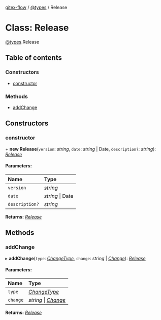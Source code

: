 [gitex-flow](../README.md) / [@types](../modules/_types.md) / Release

# Class: Release

[@types](../modules/_types.md).Release

## Table of contents

### Constructors

- [constructor](_types.release.md#constructor)

### Methods

- [addChange](_types.release.md#addchange)

## Constructors

### constructor

\+ **new Release**(`version`: *string*, `date`: *string* \| Date, `description?`: *string*): [*Release*](_types.release.md)

#### Parameters:

Name | Type |
:------ | :------ |
`version` | *string* |
`date` | *string* \| Date |
`description?` | *string* |

**Returns:** [*Release*](_types.release.md)

## Methods

### addChange

▸ **addChange**(`type`: [*ChangeType*](../modules/_types.md#changetype), `change`: *string* \| [*Change*](_types.change.md)): [*Release*](_types.release.md)

#### Parameters:

Name | Type |
:------ | :------ |
`type` | [*ChangeType*](../modules/_types.md#changetype) |
`change` | *string* \| [*Change*](_types.change.md) |

**Returns:** [*Release*](_types.release.md)
